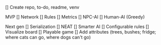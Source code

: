
[] Create repo, to-do, readme, venv

MVP
[] Network
[] Rules
[] Metrics
[] NPC-AI
[] Human-AI (Greedy)

Next gen
[] Serialization
[] NEAT
[] Smarter AI
[] Configurable rules
[] Visualize board
[] Playable game
[] Add attributes (trees, bushes; fridge; where cats can go, where dogs can't go)
